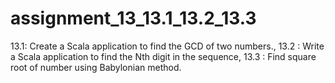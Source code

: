 # assignment_13_13.1_13.2_13.3
13.1: Create a Scala application to find the GCD of two numbers., 13.2 : Write a Scala application to find the Nth digit in the sequence,  13.3 : Find square root of number using Babylonian method.
